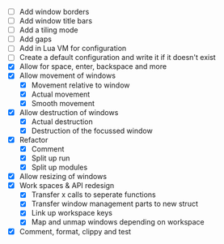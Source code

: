 - [ ] Add window borders
- [ ] Add window title bars
- [ ] Add a tiling mode
- [ ] Add gaps
- [ ] Add in Lua VM for configuration
- [ ] Create a default configuration and write it if it doesn't exist
- [X] Allow for space, enter, backspace and more
- [X] Allow movement of windows
  - [X] Movement relative to window
  - [X] Actual movement
  - [X] Smooth movement
- [X] Allow destruction of windows
  - [X] Actual destruction
  - [X] Destruction of the focussed window
- [X] Refactor
  - [X] Comment
  - [X] Split up run
  - [X] Split up modules
- [X] Allow resizing of windows
- [X] Work spaces & API redesign
  - [X] Transfer x calls to seperate functions
  - [X] Transfer window management parts to new struct
  - [X] Link up workspace keys
  - [X] Map and unmap windows depending on workspace
- [X] Comment, format, clippy and test
